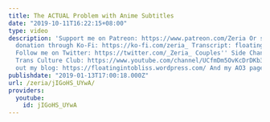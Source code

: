 ```yaml
---
title: The ACTUAL Problem with Anime Subtitles
date: "2019-10-11T16:22:15+08:00"
type: video
description: 'Support me on Patreon: https://www.patreon.com/Zeria Or send a one-time
  donation through Ko-Fi: https://ko-fi.com/zeria_ Transcript: floatingintobliss.wordpress.com/2019/01/13/the-actual-problem-with-anime-subtitles/
  Follow me on Twitter: https://twitter.com/_Zeria_ Couples'' Side Channel: https://www.youtube.com/channel/UC9mvbU-HNjLzYqx8ZiHsdBw
  Trans Culture Club: https://www.youtube.com/channel/UCfmDm5OvKcDrDKb3F8sxVrw Check
  out my blog: https://floatingintobliss.wordpress.com/ And my AO3 page: https://archiveofourown.org/users/Zeria/works'
publishdate: "2019-01-13T17:00:18.000Z"
url: /zeria/jIGoHS_UYwA/
providers:
  youtube:
    id: jIGoHS_UYwA
---
```

